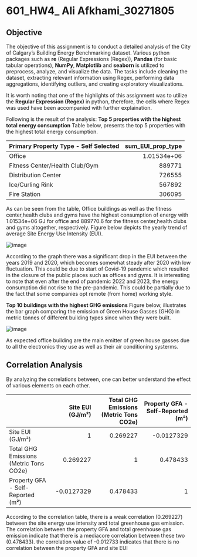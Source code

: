 # 601_HW4_ Ali Afkhami_30271805
## Objective
The objective of this assignment is to conduct a detailed analysis of the City of Calgary’s Building Energy Benchmarking dataset. Various python packages such as **re** (Regular Expressions (Regex)), **Pandas** (for basic tabular operations), **NumPy**, **Matplotlib** and **seaborn** is utilized to preprocess, analyze, and visualize the data. The tasks include cleaning the dataset, extracting relevant information using Regex, performing data aggregations, identifying outliers, and creating exploratory visualizations.

It is worth noting that one of the highlights of this assignment was to utilize the **Regular Expression (Regex)** in python, therefore, the cells where Regex was used have been accompanied with further explaination.

Following is the result of the analysis:
**Top 5 properties with the highest total energy consumption**
Table below, presents the top 5 properties with the highest total energy consumption.

| Primary Property Type - Self Selected   |   sum_EUI_prop_type |
|:----------------------------------------|--------------------:|
| Office                                  |         1.01534e+06 |
| Fitness Center/Health Club/Gym          |    889771           |
| Distribution Center                     |    726555           |
| Ice/Curling Rink                        |    567892           |
| Fire Station                            |    306095           |

As can be seen from the table, Office buildings as well as the fitness center,health clubs and gyms have the highest consumption of energy with 1.01534e+06 GJ for office and 889770.6 for the fitness center,health clubs and gyms altogether, respectively.
Figure below depicts the yearly trend of average Site Energy Use Intensity (EUI).

![image](https://github.com/user-attachments/assets/364361a6-724d-4e9f-938e-f4619fb2acad)

According to the graph there was a significant drop in the EUI between the years 2019 and 2020, which becomes somewhat steady after 2020 with low fluctuation. This could be due to start of Covid-19 pandemic which resulted in the closure of the public places such as offices and gyms. It is interesting to note that even after the end of pandemic 2022 and 2023, the energy consumption did not rise to the pre-pandemic. This could be partially due to the fact that some companies opt remote (from home) working style.

**Top 10 buildings with the highest GHG emissions**
Figure below, illustrates the bar graph comparing the emission of Green House Gasses (GHG) in metric tonnes of different building types since when they were built.

![image](https://github.com/user-attachments/assets/6fbf4dd6-87ac-4c66-9049-eb7ebeb405fc)

As expected office building are the main emitter of green house gasses due to all the electronics they use as well as their air conditioning systerms.

## Correlation Analysis

By analyzing the correlations between, one can better understand the effect of various elements on each other.

|                                        |   Site EUI (GJ/m²) |   Total GHG Emissions (Metric Tons CO2e) |   Property GFA - Self-Reported (m²) |
|:---------------------------------------|-------------------:|-----------------------------------------:|------------------------------------:|
| Site EUI (GJ/m²)                       |          1         |                                 0.269227 |                          -0.0127329 |
| Total GHG Emissions (Metric Tons CO2e) |          0.269227  |                                 1        |                           0.478433  |
| Property GFA - Self-Reported (m²)      |         -0.0127329 |                                 0.478433 |                           1         |

According to the correlation table, there is a weak correlation (0.269227) between the site energy use intensity and total greenhouse gas emission. The correlation between the property GFA and total greenhouse gas emission indicate that there is a mediacore correlation between these two (0.478433). the correlation value of -0.012733 indicates that there is no correlation between the property GFA and site EUI



